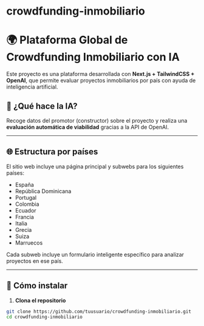 # crowdfunding-inmobiliario
# 🌍 Plataforma Global de Crowdfunding Inmobiliario con IA

Este proyecto es una plataforma desarrollada con **Next.js + TailwindCSS + OpenAI**, que permite evaluar proyectos inmobiliarios por país con ayuda de inteligencia artificial.

## 🧠 ¿Qué hace la IA?

Recoge datos del promotor (constructor) sobre el proyecto y realiza una **evaluación automática de viabilidad** gracias a la API de OpenAI.

---

## 🌐 Estructura por países

El sitio web incluye una página principal y subwebs para los siguientes países:

- España
- República Dominicana
- Portugal
- Colombia
- Ecuador
- Francia
- Italia
- Grecia
- Suiza
- Marruecos

Cada subweb incluye un formulario inteligente específico para analizar proyectos en ese país.

---

## 🚀 Cómo instalar

1. **Clona el repositorio**

```bash
git clone https://github.com/tuusuario/crowdfunding-inmobiliario.git
cd crowdfunding-inmobiliario
